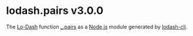 # lodash.pairs v3.0.0

The [Lo-Dash](https://lodash.com/) function [_.pairs](http://lodash.com/docs#pairs) as a [Node.js](http://nodejs.org/) module generated by [lodash-cli](https://www.npmjs.com/package/lodash-cli).

